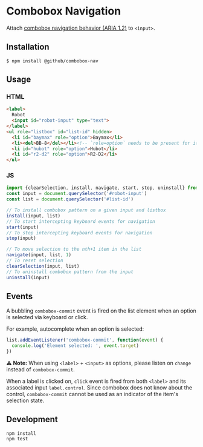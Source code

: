 # Combobox Navigation

Attach [combobox navigation behavior (ARIA 1.2)](https://www.w3.org/TR/wai-aria-1.2/#combobox) to `<input>`.

## Installation

```
$ npm install @github/combobox-nav
```

## Usage

### HTML

```html
<label>
  Robot
  <input id="robot-input" type="text">
</label>
<ul role="listbox" id="list-id" hidden>
  <li id="baymax" role="option">Baymax</li>
  <li><del>BB-8</del></li><!-- `role=option` needs to be present for item to be selectable -->
  <li id="hubot" role="option">Hubot</li>
  <li id="r2-d2" role="option">R2-D2</li>
</ul>
```

### JS

```js
import {clearSelection, install, navigate, start, stop, uninstall} from '@github/combobox-nav'
const input = document.querySelector('#robot-input')
const list = document.querySelector('#list-id')

// To install combobox pattern on a given input and listbox
install(input, list)
// To start intercepting keyboard events for navigation
start(input)
// To stop intercepting keyboard events for navigation
stop(input)

// To move selection to the nth+1 item in the list
navigate(input, list, 1)
// To reset selection
clearSelection(input, list)
// To uninstall combobox pattern from the input
uninstall(input)
```

## Events

A bubbling `combobox-commit` event is fired on the list element when an option is selected via keyboard or click.

For example, autocomplete when an option is selected:

```js
list.addEventListener('combobox-commit', function(event) {
  console.log('Element selected: ', event.target)
})
```

**⚠ Note:** When using `<label>` + `<input>` as options, please listen on `change` instead of `combobox-commit`.

When a label is clicked on, `click` event is fired from both `<label>` and its associated input `label.control`. Since combobox does not know about the control, `combobox-commit` cannot be used as an indicator of the item's selection state.

## Development

```
npm install
npm test
```
